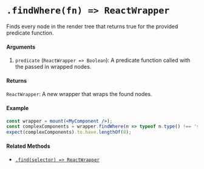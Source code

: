 # `.findWhere(fn) => ReactWrapper`

Finds every node in the render tree that returns true for the provided predicate function.


#### Arguments

1. `predicate` (`ReactWrapper => Boolean`): A predicate function called with the passed in wrapped
nodes.



#### Returns

`ReactWrapper`: A new wrapper that wraps the found nodes.



#### Example

```jsx
const wrapper = mount(<MyComponent />);
const complexComponents = wrapper.findWhere(n => typeof n.type() !== 'string');
expect(complexComponents).to.have.lengthOf(8);
```


#### Related Methods

- [`.find(selector) => ReactWrapper`](find.md)
